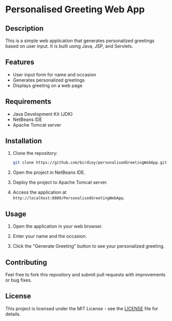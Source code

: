 # Personalised Greeting Web App

## Description
This is a simple web application that generates personalized greetings based on user input. It is built using Java, JSP, and Servlets.

## Features
- User input form for name and occasion
- Generates personalized greetings
- Displays greeting on a web page

## Requirements
- Java Development Kit (JDK)
- NetBeans IDE
- Apache Tomcat server

## Installation
1. Clone the repository:
    ```sh
    git clone https://github.com/birdiey/personalisedGreetingWebApp.git
    ```

2. Open the project in NetBeans IDE.

3. Deploy the project to Apache Tomcat server.

4. Access the application at `http://localhost:8080/PersonalisedGreetingWebApp`.

## Usage
1. Open the application in your web browser.

2. Enter your name and the occasion.

3. Click the "Generate Greeting" button to see your personalized greeting.

## Contributing
Feel free to fork this repository and submit pull requests with improvements or bug fixes.

## License
This project is licensed under the MIT License - see the [LICENSE](LICENSE) file for details.

